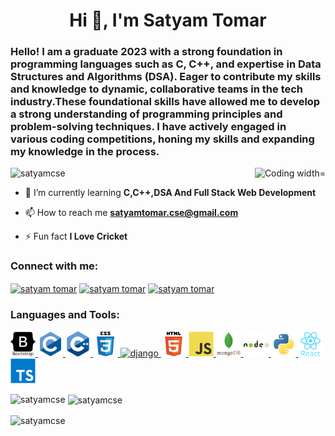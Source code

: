<h1 align="center">Hi 👋, I'm Satyam Tomar</h1>
<h3 >Hello! I am a  graduate 2023 with a strong foundation in programming languages such as C, C++, and expertise in Data Structures and Algorithms (DSA). Eager to contribute my skills and knowledge to dynamic, collaborative teams in the tech industry.These foundational skills have allowed me to develop a strong understanding of programming principles and problem-solving techniques. I have actively engaged in various coding competitions, honing my skills and expanding my knowledge in the process.</h3>
<img align="right" alt="Coding width="400" src="https://th.bing.com/th/id/OIP.wNGxHlTCsH9zU90WDouoDQHaFj?w=236&h=180&c=7&r=0&o=5&dpr=1.3&pid=1.7">

<p align="left"> <img src="https://komarev.com/ghpvc/?username=satyamcse&label=Profile%20views&color=0e75b6&style=flat" alt="satyamcse" /> </p>

- 🌱 I’m currently learning **C,C++,DSA And Full Stack Web Development**

- 📫 How to reach me **satyamtomar.cse@gmail.com**

- ⚡ Fun fact **I Love Cricket**

<h3 align="left">Connect with me:</h3>
<p align="left">
<a href="https://linkedin.com/in/satyam tomar" target="blank"><img align="center" src="https://raw.githubusercontent.com/rahuldkjain/github-profile-readme-generator/master/src/images/icons/Social/linked-in-alt.svg" alt="satyam tomar" height="30" width="40" /></a>
<a href="https://www.hackerrank.com/satyam tomar" target="blank"><img align="center" src="https://raw.githubusercontent.com/rahuldkjain/github-profile-readme-generator/master/src/images/icons/Social/hackerrank.svg" alt="satyam tomar" height="30" width="40" /></a>
<a href="https://www.leetcode.com/satyam tomar" target="blank"><img align="center" src="https://raw.githubusercontent.com/rahuldkjain/github-profile-readme-generator/master/src/images/icons/Social/leet-code.svg" alt="satyam tomar" height="30" width="40" /></a>
</p>

<h3 align="left">Languages and Tools:</h3>
<p align="left"> <a href="https://getbootstrap.com" target="_blank" rel="noreferrer"> <img src="https://raw.githubusercontent.com/devicons/devicon/master/icons/bootstrap/bootstrap-plain-wordmark.svg" alt="bootstrap" width="40" height="40"/> </a> <a href="https://www.cprogramming.com/" target="_blank" rel="noreferrer"> <img src="https://raw.githubusercontent.com/devicons/devicon/master/icons/c/c-original.svg" alt="c" width="40" height="40"/> </a> <a href="https://www.w3schools.com/cpp/" target="_blank" rel="noreferrer"> <img src="https://raw.githubusercontent.com/devicons/devicon/master/icons/cplusplus/cplusplus-original.svg" alt="cplusplus" width="40" height="40"/> </a> <a href="https://www.w3schools.com/css/" target="_blank" rel="noreferrer"> <img src="https://raw.githubusercontent.com/devicons/devicon/master/icons/css3/css3-original-wordmark.svg" alt="css3" width="40" height="40"/> </a> <a href="https://www.djangoproject.com/" target="_blank" rel="noreferrer"> <img src="https://cdn.worldvectorlogo.com/logos/django.svg" alt="django" width="40" height="40"/> </a> <a href="https://www.w3.org/html/" target="_blank" rel="noreferrer"> <img src="https://raw.githubusercontent.com/devicons/devicon/master/icons/html5/html5-original-wordmark.svg" alt="html5" width="40" height="40"/> </a> <a href="https://developer.mozilla.org/en-US/docs/Web/JavaScript" target="_blank" rel="noreferrer"> <img src="https://raw.githubusercontent.com/devicons/devicon/master/icons/javascript/javascript-original.svg" alt="javascript" width="40" height="40"/> </a> <a href="https://www.mongodb.com/" target="_blank" rel="noreferrer"> <img src="https://raw.githubusercontent.com/devicons/devicon/master/icons/mongodb/mongodb-original-wordmark.svg" alt="mongodb" width="40" height="40"/> </a> <a href="https://nodejs.org" target="_blank" rel="noreferrer"> <img src="https://raw.githubusercontent.com/devicons/devicon/master/icons/nodejs/nodejs-original-wordmark.svg" alt="nodejs" width="40" height="40"/> </a> <a href="https://www.python.org" target="_blank" rel="noreferrer"> <img src="https://raw.githubusercontent.com/devicons/devicon/master/icons/python/python-original.svg" alt="python" width="40" height="40"/> </a> <a href="https://reactjs.org/" target="_blank" rel="noreferrer"> <img src="https://raw.githubusercontent.com/devicons/devicon/master/icons/react/react-original-wordmark.svg" alt="react" width="40" height="40"/> </a> <a href="https://www.typescriptlang.org/" target="_blank" rel="noreferrer"> <img src="https://raw.githubusercontent.com/devicons/devicon/master/icons/typescript/typescript-original.svg" alt="typescript" width="40" height="40"/> </a> </p>

<p><img align="left" src="https://github-readme-stats.vercel.app/api/top-langs?username=satyamcse&show_icons=true&locale=en&layout=compact" alt="satyamcse" /></p>

<p>&nbsp;<img align="center" src="https://github-readme-stats.vercel.app/api?username=satyamcse&show_icons=true&locale=en" alt="satyamcse" /></p>

<p><img align="center" src="https://github-readme-streak-stats.herokuapp.com/?user=satyamcse&" alt="satyamcse" /></p>
